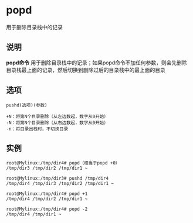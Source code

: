 popd
===

用于删除目录栈中的记录

## 说明

**popd命令** 用于删除目录栈中的记录；如果popd命令不加任何参数，则会先删除目录栈最上面的记录，然后切换到删除过后的目录栈中的最上面的目录

## 选项

```
pushd(选项)(参数)
```

  

```
+N：将第N个目录删除（从左边数起，数字从0开始）
-N：将第N个目录删除（从右边数起，数字从0开始）
-n：将目录出栈时，不切换目录
```

## 实例

```
root@Mylinux:/tmp/dir4# popd（相当于popd +0）
/tmp/dir3 /tmp/dir2 /tmp/dir1 ~

root@Mylinux:/tmp/dir3# pushd /tmp/dir4
/tmp/dir4 /tmp/dir3 /tmp/dir2 /tmp/dir1 ~

root@Mylinux:/tmp/dir4# popd +1
/tmp/dir4 /tmp/dir2 /tmp/dir1 ~

root@Mylinux:/tmp/dir4# popd -2
/tmp/dir4 /tmp/dir1 ~
```


